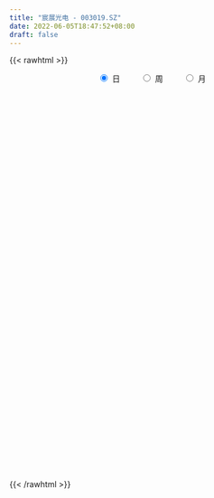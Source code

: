 ```yaml
---
title: "宸展光电 - 003019.SZ"
date: 2022-06-05T18:47:52+08:00
draft: false
---
```

{{< rawhtml >}}
    <div style="text-align: center">
        <label style="padding: 1rem;"><input style="margin-right: .5rem" type="radio" name="period" value="D" checked onclick="period_change(this)">日</label>
        <label style="padding: 1rem;"><input style="margin-right: .5rem" type="radio" name="period" value="W" onclick="period_change(this)">周</label>
        <label style="padding: 1rem;"><input style="margin-right: .5rem" type="radio" name="period" value="M" onclick="period_change(this)">月</label>
    </div>
    <div id="chart" style="height: 700px;"></div> 
    <script type="text/javascript">
        const D_v = [1918.83,401.63,515.6,122012.18,136388.69,82332.26,68957.52,50340.73,60651.41,41611.85,44313.77,83450.1,56458.65,37602.81,22103.82,25027.23,31288.9,22959.31,25053.46,16905.8,29211.25,21301.95,19179.38,26900.09,15609.65,28704.76,22416.7,23469.5,15805.52,20089.24,13618.81,15409.25,18933.24,15826.42,17360.65,16206.02,23110.98,12185.19,14517.61,10355.26,15774.84,24850.04,29279.11,14624.52,20127.33,12575.17,11481.73,11887.23,25449.88,36893.75,23115.82,20711.39,16645.37,16441.86,13256.51,11018.02,10026.22,24855.57,42352.75,22505.92,17678.36,27893.51,26089.76,24098.02,17495.87,20919.08,15649.0,10483.94,8400.13,8836.02,7361.4,16172.25,14820.4,14196.3,14042.02,6389.01,5926.83,7264.85,8548.8,5060.84,6076.56,6171.99,12021.64,24731.52,15549.03,22654.16,14070.83,7419.56,8534.37,21340.58,27797.96,17339.97,48141.21,27795.41,36777.86,29386.29,23826.0,26824.08,28771.54,38609.53,20288.75,13838.32,16402.68,18151.89,13391.44,16205.48,22531.99,18517.19,14685.17,7096.89,5708.0,9313.54,4948.85,5802.35,9110.35,4624.73,5373.2,4393.01,4022.02,4209.17,4330.36,3397.0,3968.66,5679.85,3619.77,5694.78,7347.36,10271.02,7397.4,6244.0,6093.01,8177.02,10779.69,6551.99,5588.65,6031.0,4258.0,8876.98,7909.32,8485.64,4226.53,4409.65,3660.16,6269.65,7508.81,7732.16,5597.33,4027.48,5435.49,5664.01,23035.36,43290.73,27582.69,11668.65,12200.2,8942.08,9588.72,6086.8,9120.34,6317.1,5401.57,6084.32,3069.8,4870.16,4074.25,5160.21,5715.17,5847.49,7615.0,5609.0,8948.0,4427.0,4250.16,4938.01,4932.0,5303.0,5930.34,3669.23,4319.92,4980.14,4647.04,3903.6,3718.58,6313.08,7871.92,4146.09,4065.18,4363.17,6093.78,9819.44,10728.93,5513.09,8977.42,10593.07,5481.64,5575.72,3996.32,5304.0,4518.16,5342.0,6257.16,42614.42,39316.92,23111.83,18329.08,9605.0,9980.0,8842.16,6187.04,5994.32,5619.81,8360.64,4115.0,3560.16,2971.04,3835.48,3661.34,4005.22,15990.93,10781.83,5514.62,6371.16,4364.5,3428.8,25744.17,9547.01,5520.03,6063.01,8930.0,5365.0,5904.0,7219.45,11542.22,24348.24,85598.24,87419.71,111842.53,91005.94,108343.77,94404.91,70494.35,60647.48,53806.48,34372.67,34684.23,24504.0,45560.3,33062.0,110785.14,195527.96,165369.48,90858.89,70946.0,58595.72,62340.61,45819.61,75344.83,44386.94,29781.0,31505.01,29556.33,31316.36,28913.5,46225.16,37735.02,31058.0,19702.37,29451.0,21507.16,40868.9,29658.0,12355.35,15439.2,17038.34,25032.36,22681.76,22413.0,23482.16,37228.17,26674.16,23755.01,18235.16,20392.0,14193.0,17202.0,57376.14,31161.92,22754.16,31773.0,15324.0,11422.0,57683.39,20489.88,20672.2,13214.0,17556.16,11922.0,14503.67,8789.0,13062.0,11646.86,11319.34,11610.02,10976.55,7643.37,12599.0,13821.16,28947.19,22616.34,11631.18,15267.61,16120.03,14425.0,16825.77,22498.18,8966.11,10997.0,17130.0,11286.0,11853.88,11345.77,15502.0,12546.06,12326.0,10408.16,10180.06,6909.93,10616.0,6328.0,7124.0,7661.45,6767.12,9563.44,8412.79,8635.43,10024.46,10638.29,7967.64,19674.64,13494.0,6964.0,11129.0,17354.48,11524.45,11812.0,9608.0,19254.33,17158.0,23149.16,18774.0,27716.0,34931.64,35058.64,102704.01,63050.25,55560.56,30961.16,50295.4,30494.16,37476.0,29735.18,24136.0,15733.0,14836.0,23730.0,23682.36,27783.0,12134.0,12832.61,12084.0,21460.01,23447.0,27430.01,16691.39]
const D_histogram = [0.0,0.216980057,0.5797880212,1.037270181,1.1250567143,0.9688536312,0.7359022238,0.5604692004,0.2854169085,0.0523144445,-0.075385752,-0.060594521,-0.1804915206,-0.3213141975,-0.3931096961,-0.4699493424,-0.5844183434,-0.6321770702,-0.7094834821,-0.7268880875,-0.6314261612,-0.6251400798,-0.5613333081,-0.5720291747,-0.5458707769,-0.6052299852,-0.6486048056,-0.6124766465,-0.554457095,-0.5719244033,-0.5438651336,-0.4613367793,-0.3396467547,-0.2322012074,-0.1317671191,-0.1038717617,-0.1813801021,-0.2049669496,-0.2517654781,-0.2494587771,-0.2835729475,-0.2015105725,-0.0734479105,0.0092542628,0.1217101942,0.1853777196,0.2223636668,0.2089097861,0.2770275905,0.3799453408,0.446083448,0.4189528103,0.3210669521,0.312782512,0.2659297518,0.1731405716,0.1198465369,0.2584774736,0.3110739447,0.3298920206,0.3258000875,0.3923362158,0.4209009474,0.37279326,0.2910645316,0.2671885896,0.1768316772,0.1033844184,0.0830791705,0.0350542519,0.0308050813,0.0618043588,0.0939854834,0.0662939166,-0.0231512184,-0.0872102381,-0.1018065811,-0.1392866653,-0.195209371,-0.1910301722,-0.1451348881,-0.1032476569,-0.0371151226,0.0893331388,0.1114604469,0.1497503746,0.1166882833,0.0990835928,0.1001606333,0.1407420465,0.1902342013,0.1918674392,0.2721089186,0.2908566166,0.347911224,0.3128729149,0.3099427679,0.2774449747,0.1145287235,0.095766248,0.0200648756,-0.020393488,-0.0327657816,-0.0925432084,-0.1110419745,-0.0890435433,-0.108344693,-0.1924780106,-0.2779362326,-0.3118864737,-0.3212727564,-0.3459473676,-0.3277064848,-0.3140469647,-0.3198518247,-0.2940654389,-0.2293763269,-0.1865680662,-0.1312133806,-0.0910192135,-0.059036076,-0.0260833869,0.0000654235,0.0288750779,0.0424601967,0.0635628875,0.0906790428,0.1307851745,0.1281312317,0.1253266084,0.1337760993,0.1434261987,0.1523578683,0.1300294706,0.1368452443,0.1197773464,0.0979340061,0.0982700757,0.0707846937,0.0086337387,-0.0260578301,-0.0237914613,-0.011826864,0.0222087397,0.051650609,0.0369851496,0.0068457414,-0.0052628412,0.0035111684,-0.0235953931,0.0514516391,0.1545663748,0.1316695166,0.1002524758,0.0770389433,0.0561794554,0.0218064655,-0.0058826285,-0.0138775843,-0.030775903,-0.0350679254,-0.0617861224,-0.0691103442,-0.0828826329,-0.0787257435,-0.0633696718,-0.0391020214,-0.0480842166,-0.0862607887,-0.1048000542,-0.1851251601,-0.1974354592,-0.1998434354,-0.1673833415,-0.1316194975,-0.0857870895,-0.0728652302,-0.0581080169,-0.0211435911,0.01827769,0.0373472172,0.0559775909,0.0700376092,0.1020343437,0.0993293978,0.102869289,0.0786326409,0.0387156782,0.0637270071,0.1024506838,0.1366565268,0.1263591328,0.126072202,0.0609497263,0.0139858655,-0.0006593581,-0.0089567192,-0.0051618677,0.0053868043,0.0240706201,0.0455427349,0.1836812448,0.2941101061,0.3015779935,0.2447094542,0.2105662701,0.1319882135,0.0887280306,0.0486101189,0.0207502731,-0.0229021782,-0.0932578956,-0.1215667954,-0.1619656181,-0.1576774669,-0.1175876798,-0.1028404056,-0.1147268361,-0.0390375493,0.0142734039,0.0194602158,0.0464979775,0.0474175505,0.0343631757,0.0935664687,0.0971016511,0.0940564545,0.0683249419,-0.0099997036,-0.0514278134,-0.078289948,-0.06699422,-0.0366885667,0.0416795093,0.2576499124,0.5651887959,0.6287225489,0.5364696129,0.5435534484,0.5908677806,0.4827958775,0.4057020784,0.2094662483,0.1021646617,0.0043051008,-0.0703908774,-0.0645891153,-0.1214471202,0.0269091091,0.3145583573,0.5486351591,0.559475894,0.4579092643,0.3641969889,0.1588747598,-0.0396308329,-0.2788889396,-0.5183866269,-0.6383607842,-0.6788665946,-0.6690834123,-0.6612294761,-0.6100933832,-0.5209936292,-0.4683800151,-0.4652146553,-0.4461994005,-0.4357366935,-0.3906229465,-0.2990999852,-0.2955619679,-0.2752072487,-0.2268829758,-0.1738930572,-0.0890896288,-0.0307082494,0.017694493,-0.007828879,0.0499416178,0.0272269885,-0.0001331115,-0.0079105082,0.0295588961,0.0467696454,0.0304903731,0.1222776009,0.122907914,0.1158674428,0.0166938609,-0.0342342667,-0.0700442606,-0.0554128622,-0.0442680198,-0.110458485,-0.1250349797,-0.0940863774,-0.0423932278,0.0075636285,0.0225254946,-0.0101713761,-0.0378174278,-0.03395886,-0.0072877973,-0.0027995505,0.0137212785,0.0368865743,0.0156929868,0.080728611,0.0653915521,0.0852108986,0.0601002295,0.036725608,0.0245152116,-0.011384106,-0.102981167,-0.1721216261,-0.2640132698,-0.3168828159,-0.3169114295,-0.288201978,-0.3055076775,-0.3781310472,-0.3754584414,-0.3325342532,-0.2550243942,-0.1873986214,-0.1118551687,-0.0593049519,-0.0371877604,-0.0020348759,0.015199682,0.0253706857,0.0688139831,0.120466673,0.154499088,0.2002401747,0.1770755056,0.1517379111,0.0985791708,0.1179748619,0.1030648958,0.1035755759,0.0777508863,0.0729723285,0.0789165529,0.0636485412,-0.0140373604,-0.0156984338,-0.0921156762,-0.1288479822,-0.0440371578,0.1579195334,0.4363940365,0.6623582049,0.7239921714,0.7396492057,0.7450420411,0.7279807864,0.6865082573,0.5831195104,0.4469281692,0.3135283021,0.2283616521,0.162054503,0.0870621634,0.0499258563,-0.086094512,-0.1746585928,-0.2335426473,-0.2625466264,-0.224116625,-0.1959781992,-0.117882825,-0.0671838041]
const D_fast = [0.0,0.2712250712,0.7789800407,1.4957797457,1.8648304577,1.9508407823,1.9018649309,1.8665492077,1.6628511429,1.44282729,1.2962806555,1.2959232563,1.1309033765,0.9097521502,0.7396792275,0.5453522457,0.2847786588,0.0789756644,-0.175701618,-0.3748282452,-0.4372228593,-0.5872217978,-0.6637483531,-0.8174515134,-0.9277608099,-1.1384275144,-1.3439535363,-1.4609445387,-1.541539261,-1.7019876701,-1.8098946839,-1.8427005244,-1.8059221884,-1.7565269429,-1.6890346345,-1.6871072175,-1.8099605834,-1.8847891683,-1.9945290663,-2.0545870597,-2.1595944669,-2.127909735,-2.0182090507,-1.9331933117,-1.7903098317,-1.6802978764,-1.5877210125,-1.5489474466,-1.4115727446,-1.2136686591,-1.03600969,-0.9584021251,-0.9760212452,-0.9061100573,-0.8864803796,-0.9359844169,-0.9593168174,-0.7560665122,-0.625701555,-0.524410474,-0.4470523851,-0.2824322029,-0.1486422344,-0.1035516069,-0.1125142023,-0.069592997,-0.11574199,-0.1633431442,-0.1628785996,-0.2021399552,-0.1986878554,-0.1522374883,-0.0965599928,-0.1076780804,-0.20291102,-0.2887725992,-0.3288205875,-0.401122338,-0.5058473865,-0.5494257307,-0.5398141686,-0.5237388517,-0.466885098,-0.3181035519,-0.2681111321,-0.1923836107,-0.1962736312,-0.1891074235,-0.1629902246,-0.0872232999,0.0098274053,0.059427503,0.207696212,0.2991580642,0.4431904776,0.4863703971,0.5609259422,0.5977893926,0.4635053222,0.4686844087,0.3979992553,0.3524425197,0.3318787807,0.2489655518,0.2027062921,0.2024438375,0.1560565145,0.0238036943,-0.1311385859,-0.2430604454,-0.3327649172,-0.4439263704,-0.5076121087,-0.5724643297,-0.6582321459,-0.7059621199,-0.6986170896,-0.7024508454,-0.6798995049,-0.6624601412,-0.6452360228,-0.6188041804,-0.5926390141,-0.5566105902,-0.5324104223,-0.4954170096,-0.4456310935,-0.3728286682,-0.3434498031,-0.3149227743,-0.2730292586,-0.2275226095,-0.1805014728,-0.1703225029,-0.1292954181,-0.1164189794,-0.1137788182,-0.0888752297,-0.0986644383,-0.1586569586,-0.1998629849,-0.2035444815,-0.1945366001,-0.1549488115,-0.1125942899,-0.1180134619,-0.1464414348,-0.1598657276,-0.150213926,-0.1832193358,-0.0953093938,0.0464469356,0.0564674566,0.0501135347,0.046159738,0.0393451139,0.0104237405,-0.0187360107,-0.0302003626,-0.054792657,-0.0678516607,-0.1100163884,-0.1346181962,-0.1691111431,-0.1846356896,-0.1851220359,-0.1706298908,-0.1916331402,-0.2513749095,-0.2961141885,-0.4227205844,-0.4843897483,-0.5367585833,-0.5461443249,-0.5432853552,-0.5188997196,-0.5241941678,-0.5239639587,-0.4922854307,-0.4482947271,-0.4198883956,-0.3872636242,-0.3556942036,-0.2981888831,-0.2760614796,-0.2468042662,-0.251382754,-0.2816207972,-0.2406777165,-0.1763413688,-0.1079713942,-0.086679005,-0.0554478852,-0.1053329294,-0.1488003238,-0.163610387,-0.1741469278,-0.1716425432,-0.1597471702,-0.1350456993,-0.1021879008,0.0818709202,0.265827308,0.3486896938,0.3529985181,0.3714969015,0.3259158983,0.3048377231,0.2768723411,0.2542000636,0.2048220677,0.1111518763,0.0524512777,-0.0284389494,-0.063570165,-0.0528772979,-0.063840125,-0.1044082646,-0.0384783652,0.0184009391,0.028452805,0.0671150611,0.0798890217,0.0754254407,0.1580203509,0.1858309461,0.2062998631,0.197649586,0.1168250147,0.0625399515,0.0161053298,0.0106525029,0.0317860145,0.1205739679,0.4009568491,0.8497929315,1.0705073217,1.1123717889,1.2553439865,1.4503752639,1.4630023301,1.4873340506,1.3434647826,1.2617043614,1.1649210757,1.0726273781,1.0622818615,0.9750620765,1.1301455831,1.4964344206,1.8676700122,2.0183797206,2.031290407,2.0286273788,1.8630238397,1.6546105387,1.3456301971,0.9765358531,0.6969714998,0.4867490407,0.3292613699,0.1718079371,0.0704206842,0.0292720309,-0.0352093588,-0.1483476628,-0.2408822582,-0.3393537245,-0.3918957141,-0.3751477491,-0.4455002238,-0.4939473168,-0.5023437878,-0.4928271336,-0.4302961123,-0.3795917953,-0.3267654296,-0.3542460213,-0.2839901201,-0.2998980023,-0.3272913801,-0.337046404,-0.2921872756,-0.2632841149,-0.271940794,-0.149584166,-0.1182268743,-0.0963004848,-0.1913006015,-0.2507872958,-0.3041083549,-0.3033301721,-0.3032523345,-0.397057421,-0.4428926606,-0.4354656527,-0.3943708101,-0.3425230466,-0.3219298069,-0.3571695216,-0.3942699303,-0.3989010775,-0.374051964,-0.3702636049,-0.3503124562,-0.3179255169,-0.3351958576,-0.2499780807,-0.2489672516,-0.2078451804,-0.2179307921,-0.2321240116,-0.2382056051,-0.2769509492,-0.3942933021,-0.5064641676,-0.6643591288,-0.7964493789,-0.8757058498,-0.9190468928,-1.0127295117,-1.1798856432,-1.2710776478,-1.3112870229,-1.2975332624,-1.276757145,-1.2291774845,-1.1914535056,-1.1786332543,-1.1439890886,-1.1229546103,-1.1064409351,-1.0457941419,-0.9640247838,-0.8913675969,-0.7955664664,-0.7744622591,-0.7618653759,-0.7903793234,-0.7414899168,-0.730633659,-0.7042290849,-0.7106160529,-0.6971515287,-0.671478166,-0.6708340424,-0.7520292841,-0.757614966,-0.8570611274,-0.926005429,-0.8522038941,-0.6107673194,-0.2231943072,0.1683594124,0.4109914217,0.6115607575,0.8032141031,0.9681480451,1.0983025803,1.140693711,1.1162344121,1.0612166205,1.0331403836,1.0073468602,0.9541200615,0.9294652184,0.7719212221,0.6396924932,0.5224227768,0.4277821412,0.4101829863,0.3893268622,0.4379515302,0.4718546001]
const D_slow = [0.0,0.0542450142,0.1991920195,0.4585095648,0.7397737434,0.9819871512,1.1659627071,1.3060800072,1.3774342344,1.3905128455,1.3716664075,1.3565177772,1.3113948971,1.2310663477,1.1327889237,1.0153015881,0.8691970022,0.7111527347,0.5337818641,0.3520598423,0.194203302,0.037918282,-0.102415045,-0.2454223387,-0.3818900329,-0.5331975292,-0.6953487306,-0.8484678923,-0.987082166,-1.1300632668,-1.2660295502,-1.3813637451,-1.4662754337,-1.5243257356,-1.5572675154,-1.5832354558,-1.6285804813,-1.6798222187,-1.7427635882,-1.8051282825,-1.8760215194,-1.9263991625,-1.9447611402,-1.9424475745,-1.9120200259,-1.865675596,-1.8100846793,-1.7578572328,-1.6886003351,-1.5936139999,-1.4820931379,-1.3773549354,-1.2970881973,-1.2188925693,-1.1524101314,-1.1091249885,-1.0791633543,-1.0145439859,-0.9367754997,-0.8543024946,-0.7728524727,-0.6747684187,-0.5695431819,-0.4763448669,-0.4035787339,-0.3367815866,-0.2925736673,-0.2667275626,-0.24595777,-0.2371942071,-0.2294929367,-0.214041847,-0.1905454762,-0.173971997,-0.1797598016,-0.2015623611,-0.2270140064,-0.2618356727,-0.3106380155,-0.3583955585,-0.3946792805,-0.4204911948,-0.4297699754,-0.4074366907,-0.379571579,-0.3421339853,-0.3129619145,-0.2881910163,-0.263150858,-0.2279653464,-0.180406796,-0.1324399362,-0.0644127066,0.0083014476,0.0952792536,0.1734974823,0.2509831743,0.3203444179,0.3489765988,0.3729181608,0.3779343797,0.3728360077,0.3646445623,0.3415087602,0.3137482666,0.2914873808,0.2644012075,0.2162817049,0.1467976467,0.0688260283,-0.0114921608,-0.0979790027,-0.1799056239,-0.2584173651,-0.3383803212,-0.411896681,-0.4692407627,-0.5158827792,-0.5486861244,-0.5714409278,-0.5861999468,-0.5927207935,-0.5927044376,-0.5854856681,-0.574870619,-0.5589798971,-0.5363101364,-0.5036138427,-0.4715810348,-0.4402493827,-0.4068053579,-0.3709488082,-0.3328593411,-0.3003519735,-0.2661406624,-0.2361963258,-0.2117128243,-0.1871453054,-0.1694491319,-0.1672906973,-0.1738051548,-0.1797530201,-0.1827097361,-0.1771575512,-0.1642448989,-0.1549986115,-0.1532871762,-0.1546028865,-0.1537250944,-0.1596239427,-0.1467610329,-0.1081194392,-0.07520206,-0.0501389411,-0.0308792053,-0.0168343414,-0.011382725,-0.0128533822,-0.0163227782,-0.024016754,-0.0327837353,-0.0482302659,-0.065507852,-0.0862285102,-0.1059099461,-0.1217523641,-0.1315278694,-0.1435489236,-0.1651141207,-0.1913141343,-0.2375954243,-0.2869542891,-0.3369151479,-0.3787609833,-0.4116658577,-0.4331126301,-0.4513289376,-0.4658559418,-0.4711418396,-0.4665724171,-0.4572356128,-0.4432412151,-0.4257318128,-0.4002232269,-0.3753908774,-0.3496735551,-0.3300153949,-0.3203364754,-0.3044047236,-0.2787920527,-0.244627921,-0.2130381378,-0.1815200873,-0.1662826557,-0.1627861893,-0.1629510289,-0.1651902086,-0.1664806756,-0.1651339745,-0.1591163195,-0.1477306357,-0.1018103245,-0.028282798,0.0471117004,0.1082890639,0.1609306314,0.1939276848,0.2161096924,0.2282622222,0.2334497905,0.2277242459,0.204409772,0.1740180731,0.1335266686,0.0941073019,0.0647103819,0.0390002805,0.0103185715,0.0005591842,0.0041275352,0.0089925891,0.0206170835,0.0324714711,0.0410622651,0.0644538822,0.088729295,0.1122434086,0.1293246441,0.1268247182,0.1139677649,0.0943952779,0.0776467229,0.0684745812,0.0788944585,0.1433069366,0.2846041356,0.4417847728,0.575902176,0.7117905381,0.8595074833,0.9802064527,1.0816319722,1.1339985343,1.1595396997,1.1606159749,1.1430182556,1.1268709768,1.0965091967,1.103236474,1.1818760633,1.3190348531,1.4589038266,1.5733811427,1.6644303899,1.7041490799,1.6942413716,1.6245191367,1.49492248,1.335332284,1.1656156353,0.9983447822,0.8330374132,0.6805140674,0.5502656601,0.4331706563,0.3168669925,0.2053171424,0.096382969,-0.0012727676,-0.0760477639,-0.1499382559,-0.2187400681,-0.275460812,-0.3189340763,-0.3412064835,-0.3488835459,-0.3444599226,-0.3464171424,-0.3339317379,-0.3271249908,-0.3271582686,-0.3291358957,-0.3217461717,-0.3100537603,-0.3024311671,-0.2718617668,-0.2411347883,-0.2121679276,-0.2079944624,-0.2165530291,-0.2340640942,-0.2479173098,-0.2589843148,-0.286598936,-0.3178576809,-0.3413792753,-0.3519775822,-0.3500866751,-0.3444553015,-0.3469981455,-0.3564525025,-0.3649422175,-0.3667641668,-0.3674640544,-0.3640337348,-0.3548120912,-0.3508888445,-0.3307066917,-0.3143588037,-0.2930560791,-0.2780310217,-0.2688496197,-0.2627208168,-0.2655668432,-0.291312135,-0.3343425415,-0.400345859,-0.479566563,-0.5587944203,-0.6308449148,-0.7072218342,-0.801754596,-0.8956192064,-0.9787527697,-1.0425088682,-1.0893585236,-1.1173223157,-1.1321485537,-1.1414454938,-1.1419542128,-1.1381542923,-1.1318116209,-1.1146081251,-1.0844914568,-1.0458666848,-0.9958066411,-0.9515377647,-0.913603287,-0.8889584943,-0.8594647788,-0.8336985548,-0.8078046608,-0.7883669393,-0.7701238571,-0.7503947189,-0.7344825836,-0.7379919237,-0.7419165322,-0.7649454512,-0.7971574468,-0.8081667362,-0.7686868529,-0.6595883437,-0.4939987925,-0.3130007497,-0.1280884482,0.058172062,0.2401672586,0.411794323,0.5575742006,0.6693062429,0.7476883184,0.8047787314,0.8452923572,0.867057898,0.8795393621,0.8580157341,0.8143510859,0.7559654241,0.6903287675,0.6342996113,0.5853050615,0.5558343552,0.5390384042]
const D_data = [['2020-11-17', 28.3, 33.96, 28.3, 33.96],['2020-11-18', 37.36, 37.36, 37.36, 37.36],['2020-11-19', 41.1, 41.1, 41.1, 41.1],['2020-11-20', 45.21, 45.21, 43.05, 45.21],['2020-11-23', 43.79, 43.01, 41.71, 43.79],['2020-11-24', 42.03, 40.73, 40.66, 42.38],['2020-11-25', 40.81, 39.55, 39.54, 40.98],['2020-11-26', 39.05, 39.86, 39.05, 40.5],['2020-11-27', 40.0, 37.92, 37.58, 40.0],['2020-11-30', 37.7, 37.4, 37.11, 38.1],['2020-12-01', 37.3, 37.93, 37.2, 38.5],['2020-12-02', 37.94, 39.55, 37.45, 40.52],['2020-12-03', 38.63, 37.67, 37.61, 38.82],['2020-12-04', 37.25, 36.68, 36.4, 37.31],['2020-12-07', 36.7, 36.85, 36.32, 37.15],['2020-12-08', 36.81, 36.19, 36.1, 36.98],['2020-12-09', 36.13, 34.91, 34.9, 36.32],['2020-12-10', 34.69, 34.93, 34.16, 35.49],['2020-12-11', 34.72, 33.77, 33.65, 35.39],['2020-12-14', 33.66, 33.75, 33.23, 33.94],['2020-12-15', 33.48, 34.87, 33.41, 35.28],['2020-12-16', 34.66, 33.54, 33.51, 34.66],['2020-12-17', 33.64, 33.97, 33.22, 34.06],['2020-12-18', 33.97, 32.7, 32.69, 33.97],['2020-12-21', 32.52, 32.71, 32.1, 33.2],['2020-12-22', 32.7, 31.02, 30.96, 32.7],['2020-12-23', 30.75, 30.35, 30.01, 31.33],['2020-12-24', 30.35, 30.71, 29.85, 30.83],['2020-12-25', 30.45, 30.64, 30.12, 30.84],['2020-12-28', 30.4, 29.2, 29.14, 30.45],['2020-12-29', 29.02, 29.18, 28.85, 29.66],['2020-12-30', 29.21, 29.57, 28.92, 29.8],['2020-12-31', 29.5, 30.09, 29.45, 30.12],['2021-01-04', 29.98, 30.09, 29.7, 30.2],['2021-01-05', 29.81, 30.2, 29.72, 30.25],['2021-01-06', 30.0, 29.32, 29.2, 30.15],['2021-01-07', 29.21, 27.52, 27.48, 29.3],['2021-01-08', 27.18, 27.53, 26.8, 27.74],['2021-01-11', 27.49, 26.62, 26.62, 27.66],['2021-01-12', 26.62, 26.66, 26.4, 26.99],['2021-01-13', 26.66, 25.64, 25.5, 26.83],['2021-01-14', 25.31, 26.76, 25.31, 27.67],['2021-01-15', 26.71, 27.52, 26.56, 28.51],['2021-01-18', 27.37, 27.22, 27.17, 27.69],['2021-01-19', 27.11, 27.9, 27.1, 28.17],['2021-01-20', 27.91, 27.62, 27.4, 28.09],['2021-01-21', 27.4, 27.46, 27.08, 27.71],['2021-01-22', 27.46, 26.81, 26.67, 27.51],['2021-01-25', 26.72, 27.93, 26.14, 28.38],['2021-01-26', 27.66, 28.86, 27.53, 29.3],['2021-01-27', 28.25, 28.97, 27.91, 29.09],['2021-01-28', 28.78, 28.05, 27.72, 29.39],['2021-01-29', 28.05, 26.93, 26.85, 28.24],['2021-02-01', 26.7, 27.84, 26.53, 28.06],['2021-02-02', 27.8, 27.27, 27.22, 27.98],['2021-02-03', 27.23, 26.33, 26.2, 27.23],['2021-02-04', 26.08, 26.39, 26.08, 26.76],['2021-02-05', 26.76, 29.03, 26.6, 29.03],['2021-02-08', 29.39, 28.56, 27.9, 29.96],['2021-02-09', 28.0, 28.46, 27.71, 28.56],['2021-02-10', 28.18, 28.36, 28.18, 28.83],['2021-02-18', 28.76, 29.6, 28.4, 29.96],['2021-02-19', 29.34, 29.62, 29.02, 29.85],['2021-02-22', 29.5, 28.85, 28.8, 29.62],['2021-02-23', 28.73, 28.28, 28.01, 28.73],['2021-02-24', 28.33, 28.89, 28.33, 29.49],['2021-02-25', 28.53, 27.88, 27.82, 28.86],['2021-02-26', 27.59, 27.72, 27.07, 27.73],['2021-03-01', 27.74, 28.17, 27.74, 28.35],['2021-03-02', 28.34, 27.65, 27.5, 28.38],['2021-03-03', 27.6, 28.05, 27.51, 28.07],['2021-03-04', 28.06, 28.57, 27.96, 28.64],['2021-03-05', 28.38, 28.79, 28.15, 28.88],['2021-03-08', 28.83, 28.09, 28.0, 29.15],['2021-03-09', 28.07, 26.99, 26.21, 28.1],['2021-03-10', 27.1, 26.82, 26.56, 27.2],['2021-03-11', 26.69, 27.12, 26.68, 27.17],['2021-03-12', 27.12, 26.56, 26.5, 27.12],['2021-03-15', 26.4, 25.9, 25.79, 26.49],['2021-03-16', 25.86, 26.31, 25.84, 26.43],['2021-03-17', 26.32, 26.78, 26.12, 26.87],['2021-03-18', 26.78, 26.81, 26.59, 26.97],['2021-03-19', 26.58, 27.29, 26.55, 27.57],['2021-03-22', 27.48, 28.53, 27.1, 29.0],['2021-03-23', 28.32, 27.65, 27.53, 28.46],['2021-03-24', 30.0, 28.07, 28.0, 30.0],['2021-03-25', 27.65, 27.25, 27.0, 27.8],['2021-03-26', 27.13, 27.35, 27.13, 27.46],['2021-03-29', 27.4, 27.58, 27.37, 27.95],['2021-03-30', 27.58, 28.25, 26.82, 28.32],['2021-03-31', 28.08, 28.71, 28.08, 29.19],['2021-04-01', 28.51, 28.38, 28.23, 29.17],['2021-04-02', 28.31, 29.76, 28.31, 31.22],['2021-04-06', 29.46, 29.48, 29.06, 29.63],['2021-04-07', 29.5, 30.43, 29.45, 30.81],['2021-04-08', 30.19, 29.62, 29.5, 30.82],['2021-04-09', 29.78, 30.2, 29.2, 30.41],['2021-04-12', 30.29, 30.01, 29.2, 30.75],['2021-04-13', 29.2, 28.05, 28.02, 29.2],['2021-04-14', 28.0, 29.5, 27.88, 30.28],['2021-04-15', 29.31, 28.63, 28.5, 29.9],['2021-04-16', 29.18, 28.81, 28.42, 29.18],['2021-04-19', 28.82, 29.05, 28.61, 29.16],['2021-04-20', 28.9, 28.26, 28.21, 28.94],['2021-04-21', 28.16, 28.53, 28.13, 28.99],['2021-04-22', 28.51, 29.01, 28.35, 29.1],['2021-04-23', 29.09, 28.46, 28.25, 29.42],['2021-04-26', 28.46, 27.28, 27.2, 28.46],['2021-04-27', 27.0, 26.64, 26.2, 27.07],['2021-04-28', 26.55, 26.74, 26.3, 26.86],['2021-04-29', 26.43, 26.68, 26.43, 26.92],['2021-04-30', 26.68, 26.12, 26.05, 26.75],['2021-05-06', 26.12, 26.35, 26.06, 26.46],['2021-05-07', 26.35, 26.09, 26.01, 26.35],['2021-05-10', 26.09, 25.57, 25.53, 26.28],['2021-05-11', 25.5, 25.72, 25.42, 25.84],['2021-05-12', 25.7, 26.18, 25.66, 26.18],['2021-05-13', 26.03, 25.96, 25.91, 26.25],['2021-05-14', 25.85, 26.18, 25.85, 26.29],['2021-05-17', 26.33, 26.08, 26.08, 26.34],['2021-05-18', 26.09, 26.03, 25.72, 26.19],['2021-05-19', 26.0, 26.1, 25.88, 26.13],['2021-05-20', 26.11, 26.08, 25.86, 26.12],['2021-05-21', 26.1, 26.19, 26.01, 26.31],['2021-05-24', 26.18, 26.06, 26.0, 26.25],['2021-05-25', 26.18, 26.21, 26.07, 26.3],['2021-05-26', 26.29, 26.4, 26.16, 26.5],['2021-05-27', 26.4, 26.76, 26.37, 26.94],['2021-05-28', 26.8, 26.36, 26.3, 26.8],['2021-05-31', 26.39, 26.38, 26.16, 26.6],['2021-06-01', 26.3, 26.58, 26.23, 26.59],['2021-06-02', 26.41, 26.7, 26.27, 26.77],['2021-06-03', 26.71, 26.81, 26.6, 27.18],['2021-06-04', 26.57, 26.45, 26.43, 26.79],['2021-06-07', 26.36, 26.84, 26.35, 27.0],['2021-06-08', 26.92, 26.58, 26.51, 26.92],['2021-06-09', 26.56, 26.47, 26.38, 26.59],['2021-06-10', 26.51, 26.74, 26.47, 26.81],['2021-06-11', 26.68, 26.36, 26.3, 26.75],['2021-06-15', 26.15, 25.69, 25.61, 26.27],['2021-06-16', 25.7, 25.74, 25.62, 25.95],['2021-06-17', 25.77, 26.07, 25.77, 26.14],['2021-06-18', 26.25, 26.19, 25.97, 26.3],['2021-06-21', 26.19, 26.57, 26.12, 26.58],['2021-06-22', 26.5, 26.69, 26.4, 26.88],['2021-06-23', 26.0, 26.19, 26.0, 26.45],['2021-06-24', 26.21, 25.87, 25.82, 26.21],['2021-06-25', 25.9, 25.96, 25.82, 26.09],['2021-06-28', 26.0, 26.19, 25.96, 26.3],['2021-06-29', 26.19, 25.66, 25.66, 26.19],['2021-06-30', 25.8, 27.06, 25.66, 27.98],['2021-07-01', 27.6, 27.96, 27.35, 28.82],['2021-07-02', 27.38, 26.7, 26.39, 27.51],['2021-07-05', 26.7, 26.53, 26.37, 27.0],['2021-07-06', 26.52, 26.55, 26.0, 26.58],['2021-07-07', 26.56, 26.51, 26.36, 26.75],['2021-07-08', 26.5, 26.22, 26.06, 26.5],['2021-07-09', 26.27, 26.14, 25.91, 26.27],['2021-07-12', 26.18, 26.28, 25.56, 26.36],['2021-07-13', 26.05, 26.08, 25.82, 26.23],['2021-07-14', 26.07, 26.15, 25.93, 26.18],['2021-07-15', 26.02, 25.74, 25.66, 26.14],['2021-07-16', 25.74, 25.83, 25.66, 25.95],['2021-07-19', 25.61, 25.62, 25.46, 25.9],['2021-07-20', 25.62, 25.74, 25.52, 25.81],['2021-07-21', 25.92, 25.86, 25.63, 25.92],['2021-07-22', 25.71, 26.02, 25.67, 26.04],['2021-07-23', 26.15, 25.59, 25.58, 26.15],['2021-07-26', 25.53, 25.02, 25.0, 25.67],['2021-07-27', 25.05, 25.01, 24.92, 25.3],['2021-07-28', 25.01, 23.82, 23.8, 25.02],['2021-07-29', 24.2, 24.23, 24.0, 24.42],['2021-07-30', 24.35, 24.11, 23.86, 24.35],['2021-08-02', 24.11, 24.43, 23.92, 24.48],['2021-08-03', 24.42, 24.48, 24.28, 24.78],['2021-08-04', 24.71, 24.68, 24.65, 25.15],['2021-08-05', 24.48, 24.3, 24.25, 24.67],['2021-08-06', 24.18, 24.28, 24.05, 24.29],['2021-08-09', 24.28, 24.6, 24.21, 24.6],['2021-08-10', 24.62, 24.77, 24.6, 24.95],['2021-08-11', 24.77, 24.63, 24.52, 24.77],['2021-08-12', 24.49, 24.7, 24.49, 24.77],['2021-08-13', 24.71, 24.72, 24.57, 24.74],['2021-08-16', 24.71, 25.08, 24.65, 25.1],['2021-08-17', 25.86, 24.75, 24.72, 25.86],['2021-08-18', 24.69, 24.86, 24.4, 24.9],['2021-08-19', 24.87, 24.48, 24.48, 24.93],['2021-08-20', 24.54, 24.11, 24.04, 24.54],['2021-08-23', 24.44, 24.88, 24.18, 24.88],['2021-08-24', 24.87, 25.25, 24.73, 25.43],['2021-08-25', 25.37, 25.45, 25.13, 25.66],['2021-08-26', 25.45, 25.03, 24.9, 25.49],['2021-08-27', 25.08, 25.2, 24.91, 25.37],['2021-08-30', 25.0, 24.26, 24.21, 25.11],['2021-08-31', 24.3, 24.19, 24.06, 24.35],['2021-09-01', 24.25, 24.41, 24.08, 24.49],['2021-09-02', 24.28, 24.4, 24.28, 24.5],['2021-09-03', 24.41, 24.51, 24.32, 24.65],['2021-09-06', 24.51, 24.61, 24.38, 24.63],['2021-09-07', 24.62, 24.78, 24.45, 24.87],['2021-09-08', 24.78, 24.93, 24.68, 25.15],['2021-09-09', 24.93, 26.9, 24.9, 27.29],['2021-09-10', 26.7, 27.41, 26.07, 28.3],['2021-09-13', 27.9, 26.68, 26.37, 28.0],['2021-09-14', 26.41, 25.97, 25.6, 26.83],['2021-09-15', 26.07, 26.21, 25.76, 26.3],['2021-09-16', 26.01, 25.51, 25.51, 26.15],['2021-09-17', 25.51, 25.74, 25.31, 25.97],['2021-09-22', 25.37, 25.64, 25.34, 25.95],['2021-09-23', 25.65, 25.67, 25.61, 25.89],['2021-09-24', 25.65, 25.31, 25.31, 25.73],['2021-09-27', 25.3, 24.65, 24.41, 25.3],['2021-09-28', 24.5, 24.85, 24.42, 24.95],['2021-09-29', 24.84, 24.42, 24.42, 24.84],['2021-09-30', 24.5, 24.77, 24.48, 24.95],['2021-10-08', 25.06, 25.24, 24.87, 25.39],['2021-10-11', 25.4, 24.99, 24.99, 25.4],['2021-10-12', 25.08, 24.58, 24.4, 25.08],['2021-10-13', 25.5, 25.79, 25.5, 27.0],['2021-10-14', 25.47, 25.85, 25.1, 26.16],['2021-10-15', 25.75, 25.42, 25.4, 26.1],['2021-10-18', 25.19, 25.81, 25.0, 25.94],['2021-10-19', 25.81, 25.6, 25.49, 25.81],['2021-10-20', 25.61, 25.43, 25.25, 25.65],['2021-10-21', 25.56, 26.52, 25.44, 26.85],['2021-10-22', 26.42, 26.08, 26.0, 26.42],['2021-10-25', 25.98, 26.09, 25.71, 26.12],['2021-10-26', 26.0, 25.81, 25.78, 26.27],['2021-10-27', 25.78, 24.91, 24.82, 25.78],['2021-10-28', 24.91, 25.04, 24.6, 25.36],['2021-10-29', 25.09, 25.0, 24.66, 25.18],['2021-11-01', 25.25, 25.39, 24.7, 25.56],['2021-11-02', 25.3, 25.71, 25.2, 25.85],['2021-11-03', 25.69, 26.62, 25.54, 26.75],['2021-11-04', 27.3, 29.28, 26.9, 29.28],['2021-11-05', 30.3, 32.21, 30.01, 32.21],['2021-11-08', 31.68, 30.69, 28.99, 31.87],['2021-11-09', 29.0, 29.2, 28.31, 29.7],['2021-11-10', 29.18, 30.74, 28.2, 31.97],['2021-11-11', 29.8, 31.96, 29.63, 32.3],['2021-11-12', 31.6, 30.41, 29.87, 31.6],['2021-11-15', 30.18, 30.8, 29.78, 31.0],['2021-11-16', 30.67, 28.97, 28.9, 30.67],['2021-11-17', 28.81, 29.55, 28.7, 29.65],['2021-11-18', 29.49, 29.32, 28.92, 29.88],['2021-11-19', 29.1, 29.28, 28.88, 29.54],['2021-11-22', 29.58, 30.21, 29.01, 30.9],['2021-11-23', 29.87, 29.37, 29.31, 30.6],['2021-11-24', 29.31, 32.31, 29.17, 32.31],['2021-11-25', 33.9, 35.54, 33.6, 35.54],['2021-11-26', 36.23, 36.81, 36.23, 38.86],['2021-11-29', 36.27, 35.32, 35.15, 38.18],['2021-11-30', 35.72, 34.29, 33.83, 35.84],['2021-12-01', 34.28, 34.42, 33.66, 35.12],['2021-12-02', 34.1, 32.66, 32.5, 34.35],['2021-12-03', 32.5, 31.94, 31.88, 33.06],['2021-12-06', 29.49, 30.35, 29.31, 30.98],['2021-12-07', 30.0, 28.95, 28.8, 30.28],['2021-12-08', 29.06, 29.21, 28.7, 29.52],['2021-12-09', 29.23, 29.42, 29.23, 29.82],['2021-12-10', 29.35, 29.58, 28.98, 29.59],['2021-12-13', 29.68, 29.2, 28.91, 29.8],['2021-12-14', 29.0, 29.5, 28.92, 29.5],['2021-12-15', 29.58, 29.99, 29.41, 30.09],['2021-12-16', 30.39, 29.59, 29.55, 30.43],['2021-12-17', 29.75, 28.8, 28.76, 29.79],['2021-12-20', 28.63, 28.73, 28.57, 29.04],['2021-12-21', 28.84, 28.37, 27.9, 28.85],['2021-12-22', 28.37, 28.63, 28.26, 28.63],['2021-12-23', 28.7, 29.3, 28.31, 29.39],['2021-12-24', 29.16, 28.2, 28.1, 29.3],['2021-12-27', 28.07, 28.22, 28.01, 28.48],['2021-12-28', 28.23, 28.52, 28.2, 28.84],['2021-12-29', 28.4, 28.65, 28.32, 28.95],['2021-12-30', 28.65, 29.27, 28.52, 29.5],['2021-12-31', 29.39, 29.23, 28.91, 29.54],['2022-01-04', 29.24, 29.34, 28.92, 29.66],['2022-01-05', 29.35, 28.43, 28.3, 29.48],['2022-01-06', 29.0, 29.53, 28.79, 29.87],['2022-01-07', 29.48, 28.6, 28.58, 29.6],['2022-01-10', 28.6, 28.37, 27.31, 28.78],['2022-01-11', 28.43, 28.47, 28.13, 29.22],['2022-01-12', 28.37, 29.08, 28.34, 29.39],['2022-01-13', 29.0, 28.96, 28.8, 29.2],['2022-01-14', 28.8, 28.53, 28.42, 29.1],['2022-01-17', 28.47, 30.11, 28.38, 30.26],['2022-01-18', 30.2, 29.28, 29.23, 30.48],['2022-01-19', 29.3, 29.23, 28.91, 29.8],['2022-01-20', 29.23, 27.81, 27.76, 29.45],['2022-01-21', 27.82, 27.97, 27.7, 28.28],['2022-01-24', 27.9, 27.85, 27.6, 28.18],['2022-01-25', 27.85, 28.34, 27.05, 29.21],['2022-01-26', 28.81, 28.29, 27.77, 28.9],['2022-01-27', 28.38, 27.07, 27.07, 28.45],['2022-01-28', 27.39, 27.36, 26.76, 27.92],['2022-02-07', 28.0, 27.84, 27.38, 28.49],['2022-02-08', 27.84, 28.22, 27.71, 28.23],['2022-02-09', 28.18, 28.41, 27.96, 28.55],['2022-02-10', 28.41, 28.11, 28.02, 28.45],['2022-02-11', 28.25, 27.42, 27.31, 28.27],['2022-02-14', 27.42, 27.25, 27.12, 27.93],['2022-02-15', 27.4, 27.5, 27.11, 27.87],['2022-02-16', 27.84, 27.8, 27.66, 28.2],['2022-02-17', 27.8, 27.55, 27.41, 27.94],['2022-02-18', 27.3, 27.71, 27.27, 27.77],['2022-02-21', 27.71, 27.87, 27.54, 27.94],['2022-02-22', 27.68, 27.29, 27.19, 27.84],['2022-02-23', 27.43, 28.48, 27.31, 29.1],['2022-02-24', 28.48, 27.62, 27.34, 28.77],['2022-02-25', 27.81, 28.09, 27.81, 28.46],['2022-02-28', 28.19, 27.53, 27.36, 28.19],['2022-03-01', 27.7, 27.42, 27.25, 27.74],['2022-03-02', 27.34, 27.45, 26.8, 27.5],['2022-03-03', 27.49, 26.99, 26.8, 27.55],['2022-03-04', 26.88, 25.86, 25.7, 26.88],['2022-03-07', 25.86, 25.55, 25.45, 25.95],['2022-03-08', 25.55, 24.6, 24.5, 25.68],['2022-03-09', 24.61, 24.4, 23.65, 24.92],['2022-03-10', 24.7, 24.59, 24.56, 25.07],['2022-03-11', 24.32, 24.7, 23.9, 24.87],['2022-03-14', 24.55, 23.82, 23.81, 24.59],['2022-03-15', 23.93, 22.5, 22.5, 23.93],['2022-03-16', 22.74, 22.83, 21.82, 22.99],['2022-03-17', 23.43, 23.04, 23.02, 23.45],['2022-03-18', 23.0, 23.42, 22.94, 23.42],['2022-03-21', 23.42, 23.36, 23.17, 23.58],['2022-03-22', 23.32, 23.57, 23.15, 23.57],['2022-03-23', 23.56, 23.4, 23.3, 23.68],['2022-03-24', 23.26, 23.02, 23.0, 23.35],['2022-03-25', 22.99, 23.16, 22.97, 23.38],['2022-03-28', 23.25, 22.92, 22.43, 23.25],['2022-03-29', 23.1, 22.76, 22.57, 23.11],['2022-03-30', 22.8, 23.2, 22.78, 23.34],['2022-03-31', 23.2, 23.48, 23.05, 23.56],['2022-04-01', 23.47, 23.45, 23.2, 23.47],['2022-04-06', 23.32, 23.81, 23.32, 24.17],['2022-04-07', 23.68, 23.02, 22.92, 23.85],['2022-04-08', 23.13, 22.86, 22.61, 23.13],['2022-04-11', 22.69, 22.27, 22.22, 23.68],['2022-04-12', 22.8, 23.05, 22.0, 23.09],['2022-04-13', 22.98, 22.6, 22.6, 23.12],['2022-04-14', 22.73, 22.72, 22.51, 23.1],['2022-04-15', 22.72, 22.28, 22.18, 23.01],['2022-04-18', 22.27, 22.41, 21.96, 22.48],['2022-04-19', 22.48, 22.5, 22.25, 22.81],['2022-04-20', 22.43, 22.16, 22.06, 22.68],['2022-04-21', 22.08, 21.04, 20.99, 22.14],['2022-04-22', 21.0, 21.66, 20.89, 21.94],['2022-04-25', 22.16, 20.36, 20.36, 22.38],['2022-04-26', 19.85, 20.35, 19.85, 21.22],['2022-04-27', 20.22, 21.82, 20.11, 21.96],['2022-04-28', 23.99, 24.0, 23.1, 24.0],['2022-04-29', 24.78, 26.4, 24.72, 26.4],['2022-05-05', 28.4, 27.47, 26.83, 28.4],['2022-05-06', 25.51, 26.69, 25.51, 27.85],['2022-05-09', 26.65, 26.88, 26.65, 28.04],['2022-05-10', 27.12, 27.4, 26.7, 27.5],['2022-05-11', 27.15, 27.7, 27.15, 28.94],['2022-05-12', 27.95, 27.85, 27.4, 28.3],['2022-05-13', 27.99, 27.26, 27.18, 28.1],['2022-05-16', 27.34, 26.7, 26.55, 27.6],['2022-05-17', 26.7, 26.41, 26.16, 26.89],['2022-05-18', 26.52, 26.75, 26.3, 27.03],['2022-05-19', 26.33, 26.85, 26.33, 26.94],['2022-05-20', 26.94, 26.58, 26.32, 27.0],['2022-05-23', 26.7, 26.93, 26.33, 27.3],['2022-05-24', 26.81, 25.33, 25.31, 27.2],['2022-05-25', 25.46, 25.33, 25.0, 25.62],['2022-05-26', 25.35, 25.25, 24.67, 25.57],['2022-05-27', 25.37, 25.29, 25.0, 25.72],['2022-05-30', 25.46, 26.06, 25.08, 26.26],['2022-05-31', 25.95, 26.03, 25.18, 26.14],['2022-06-01', 25.9, 26.9, 25.7, 26.94],['2022-06-02', 26.92, 26.91, 26.46, 27.07]]
const W_v = [124848.24,398670.61,263437.18,126432.72,113498.47,106006.13,68050.54,84689.26,94776.86,70695.98,122816.21,75598.18,82537.03,53983.27,88645.91,55590.2,47819.01,37879.83,84425.1,123154.09,117785.56,128332.22,86683.48,55320.79,10751.2,27523.31,21585.04,34330.33,37845.71,32663.95,20781.98,31135.43,105008.28,48486.45,29993.13,25667.28,30849.16,24772.58,21569.28,26759.44,41132.66,30950.75,98048.66,69868.07,17801.17,19006.84,3835.48,39953.94,49455.64,31782.04,216127.86,476091.5,208014.86,550304.88,328560.83,210574.11,175248.04,141187.43,92547.01,109797.49,93777.17,158389.22,123481.47,65832.83,53196.14,89614.87,85136.59,60232.99,62127.99,41157.99,41040.23,28630.39,68616.12,69356.78,139629.44,165754.26,204787.28,108170.18,88515.97,89028.41]
const W_histogram = [0.0,-0.4652307692,-0.8105137848,-1.1672437396,-1.3923631545,-1.5831965108,-1.6425631325,-1.7409466261,-1.6919247017,-1.5938978531,-1.4136929204,-1.0618459304,-0.7952161919,-0.4709955974,-0.3282646729,-0.1164835053,-0.0828577028,0.0264301823,0.1345944692,0.3860490976,0.5875329873,0.6290086364,0.6329567305,0.4847365271,0.3952241216,0.3539583387,0.3391836689,0.3512253861,0.3735379218,0.3887797994,0.3927994003,0.3848500523,0.4308414998,0.4242861073,0.4001264,0.3697544087,0.2571041797,0.2035020093,0.2064868796,0.1773037664,0.2375741287,0.2366158033,0.4258968777,0.4318764666,0.4008023451,0.3401991799,0.3279451578,0.3273832424,0.3640654753,0.3102961617,0.7309934527,0.8503603394,0.8154214485,1.2364006983,1.1269151395,0.848297798,0.5771759798,0.3351365427,0.227272434,0.1027059147,0.0097044351,-0.0899301717,-0.1914851974,-0.245725954,-0.2522295314,-0.2221529696,-0.3367831193,-0.4670510334,-0.6068851517,-0.6789076148,-0.6680044269,-0.6603336374,-0.6529477576,-0.6471921402,-0.2992222988,-0.0383069815,0.1723228898,0.2602284133,0.2270826523,0.3049936812]
const W_fast = [0.0,-0.5815384615,-1.1294499233,-1.777990813,-2.3512010165,-2.9378335005,-3.4078409054,-3.9414610555,-4.3154203065,-4.6158679212,-4.7890862186,-4.7027007112,-4.6348750206,-4.4284033255,-4.3677385692,-4.1850782779,-4.1721669012,-4.0562714704,-3.9144585663,-3.5664916635,-3.2181245269,-3.0193967187,-2.8572094421,-2.8842455137,-2.8749518887,-2.827728087,-2.7577068396,-2.6578587758,-2.5421617597,-2.4297249322,-2.3275054812,-2.2392423161,-2.0855404937,-1.9860243594,-1.9101524666,-1.8480858559,-1.89646004,-1.8991867079,-1.8445801178,-1.8294372894,-1.709773395,-1.6515777694,-1.3558224757,-1.2418737701,-1.1727473053,-1.1483006756,-1.0785684082,-0.9972845131,-0.8695859113,-0.8457811845,-0.2423355303,0.0896214412,0.2585379125,0.9886173369,1.1608605629,1.094317671,0.9674898477,0.8092345463,0.7581885461,0.6592985055,0.5687231346,0.4466059849,0.2971796599,0.1815074148,0.1119464545,0.0864847739,-0.1123411557,-0.359371828,-0.6509272343,-0.8926766012,-1.0487745199,-1.2061871398,-1.3620381994,-1.518080617,-1.2449163503,-0.9935777784,-0.7398671846,-0.5869045578,-0.5632796558,-0.4091202066]
const W_slow = [0.0,-0.1163076923,-0.3189361385,-0.6107470734,-0.958837862,-1.3546369897,-1.7652777728,-2.2005144294,-2.6234956048,-3.0219700681,-3.3753932982,-3.6408547808,-3.8396588287,-3.9574077281,-4.0394738963,-4.0685947726,-4.0893091984,-4.0827016528,-4.0490530355,-3.9525407611,-3.8056575142,-3.6484053551,-3.4901661725,-3.3689820408,-3.2701760103,-3.1816864257,-3.0968905085,-3.0090841619,-2.9156996815,-2.8185047316,-2.7203048816,-2.6240923685,-2.5163819935,-2.4103104667,-2.3102788667,-2.2178402645,-2.1535642196,-2.1026887173,-2.0510669974,-2.0067410558,-1.9473475236,-1.8881935728,-1.7817193534,-1.6737502367,-1.5735496504,-1.4884998555,-1.406513566,-1.3246677554,-1.2336513866,-1.1560773462,-0.973328983,-0.7607388982,-0.556883536,-0.2477833615,0.0339454234,0.2460198729,0.3903138679,0.4740980036,0.5309161121,0.5565925907,0.5590186995,0.5365361566,0.4886648573,0.4272333688,0.3641759859,0.3086377435,0.2244419637,0.1076792053,-0.0440420826,-0.2137689863,-0.380770093,-0.5458535024,-0.7090904418,-0.8708884768,-0.9456940515,-0.9552707969,-0.9121900744,-0.8471329711,-0.7903623081,-0.7141138878]
const W_data = [['2020-11-20', 28.3, 45.21, 28.3, 45.21],['2020-11-27', 43.79, 37.92, 37.58, 43.79],['2020-12-04', 37.7, 36.68, 36.4, 40.52],['2020-12-11', 36.7, 33.77, 33.65, 37.15],['2020-12-18', 33.66, 32.7, 32.69, 35.28],['2020-12-25', 32.52, 30.64, 29.85, 33.2],['2020-12-31', 30.4, 30.09, 28.85, 30.45],['2021-01-08', 29.98, 27.53, 26.8, 30.25],['2021-01-15', 27.49, 27.52, 25.31, 28.51],['2021-01-22', 27.37, 26.81, 26.67, 28.17],['2021-01-29', 26.72, 26.93, 26.14, 29.39],['2021-02-05', 26.7, 29.03, 26.08, 29.03],['2021-02-10', 29.39, 28.36, 27.71, 29.96],['2021-02-19', 28.76, 29.62, 28.4, 29.96],['2021-02-26', 29.5, 27.72, 27.07, 29.62],['2021-03-05', 27.74, 28.79, 27.5, 28.88],['2021-03-12', 28.83, 26.56, 26.21, 29.15],['2021-03-19', 26.4, 27.29, 25.79, 27.57],['2021-03-26', 27.48, 27.35, 27.0, 30.0],['2021-04-02', 27.4, 29.76, 26.82, 31.22],['2021-04-09', 29.46, 30.2, 29.06, 30.82],['2021-04-16', 30.29, 28.81, 27.88, 30.75],['2021-04-23', 28.82, 28.46, 28.13, 29.42],['2021-04-30', 28.46, 26.12, 26.05, 28.46],['2021-05-07', 26.12, 26.09, 26.01, 26.46],['2021-05-14', 26.09, 26.18, 25.42, 26.29],['2021-05-21', 26.33, 26.19, 25.72, 26.34],['2021-05-28', 26.18, 26.36, 26.0, 26.94],['2021-06-04', 26.39, 26.45, 26.16, 27.18],['2021-06-11', 26.36, 26.36, 26.3, 27.0],['2021-06-18', 26.15, 26.19, 25.61, 26.3],['2021-06-25', 26.19, 25.96, 25.82, 26.88],['2021-07-02', 26.0, 26.7, 25.66, 28.82],['2021-07-09', 26.7, 26.14, 25.91, 27.0],['2021-07-16', 26.18, 25.83, 25.56, 26.36],['2021-07-23', 25.61, 25.59, 25.46, 26.15],['2021-07-30', 25.53, 24.11, 23.8, 25.67],['2021-08-06', 24.11, 24.28, 23.92, 25.15],['2021-08-13', 24.28, 24.72, 24.21, 24.95],['2021-08-20', 24.71, 24.11, 24.04, 25.86],['2021-08-27', 24.44, 25.2, 24.18, 25.66],['2021-09-03', 25.0, 24.51, 24.06, 25.11],['2021-09-10', 24.51, 27.41, 24.38, 28.3],['2021-09-17', 27.9, 25.74, 25.31, 28.0],['2021-09-24', 25.37, 25.31, 25.31, 25.95],['2021-09-30', 25.3, 24.77, 24.41, 25.3],['2021-10-08', 25.06, 25.24, 24.87, 25.39],['2021-10-15', 25.4, 25.42, 24.4, 27.0],['2021-10-22', 25.19, 26.08, 25.0, 26.85],['2021-10-29', 25.98, 25.0, 24.6, 26.27],['2021-11-05', 25.25, 32.21, 24.7, 32.21],['2021-11-12', 31.68, 30.41, 28.2, 32.3],['2021-11-19', 30.18, 29.28, 28.7, 31.0],['2021-11-26', 29.58, 36.81, 29.01, 38.86],['2021-12-03', 36.27, 31.94, 31.88, 38.18],['2021-12-10', 29.49, 29.58, 28.7, 30.98],['2021-12-17', 29.68, 28.8, 28.76, 30.43],['2021-12-24', 28.63, 28.2, 27.9, 29.39],['2021-12-31', 28.07, 29.23, 28.01, 29.54],['2022-01-07', 29.24, 28.6, 28.3, 29.87],['2022-01-14', 28.6, 28.53, 27.31, 29.39],['2022-01-21', 28.47, 27.97, 27.7, 30.48],['2022-01-28', 27.9, 27.36, 26.76, 29.21],['2022-02-11', 28.0, 27.42, 27.31, 28.55],['2022-02-18', 27.42, 27.71, 27.11, 28.2],['2022-02-25', 27.71, 28.09, 27.19, 29.1],['2022-03-04', 28.19, 25.86, 25.7, 28.19],['2022-03-11', 25.86, 24.7, 23.65, 25.95],['2022-03-18', 24.55, 23.42, 21.82, 24.59],['2022-03-25', 23.42, 23.16, 22.97, 23.68],['2022-04-01', 23.25, 23.45, 22.43, 23.56],['2022-04-08', 23.32, 22.86, 22.61, 24.17],['2022-04-15', 22.69, 22.28, 22.0, 23.68],['2022-04-22', 22.27, 21.66, 20.89, 22.81],['2022-04-29', 22.16, 26.4, 19.85, 26.4],['2022-05-06', 28.4, 26.69, 25.51, 28.4],['2022-05-13', 26.65, 27.26, 26.65, 28.94],['2022-05-20', 27.34, 26.58, 26.16, 27.6],['2022-05-27', 26.7, 25.29, 24.67, 27.3],['2022-06-02', 25.46, 26.91, 25.08, 27.07]]
const M_v = [565130.7,635813.1900000002,372978.31,300764.39,283387.05,453603.23,100433.88,150317.93,205869.44,130308.67,219600.78,125027.1,1612343.9899999998,786312.53,485445.35,223911.45,265792.75,314868.16,612134.7,44121.4]
const M_histogram = [0.0,-0.4665071225,-0.9350502285,-1.1260967049,-1.1178685631,-1.2110896717,-1.1783697404,-1.0389384762,-1.0692220018,-1.0084874628,-0.8596809902,-0.6838502126,0.0794482032,0.2549820349,0.2559118305,0.2769592169,0.0395707934,0.0973630313,0.1269572006,0.2168087101]
const M_fast = [0.0,-0.5831339031,-1.2854395662,-1.7580102189,-2.0292492178,-2.4252427444,-2.6871152481,-2.807418603,-3.1050076291,-3.2963949558,-3.3625087308,-3.3576405062,-2.5744800397,-2.3352006993,-2.270292946,-2.1800057553,-2.4075014805,-2.3253684848,-2.2640350154,-2.1199813284]
const M_slow = [0.0,-0.1166267806,-0.3503893377,-0.631913514,-0.9113806547,-1.2141530727,-1.5087455078,-1.7684801268,-2.0357856273,-2.287907493,-2.5028277405,-2.6737902937,-2.6539282429,-2.5901827342,-2.5262047765,-2.4569649723,-2.4470722739,-2.4227315161,-2.390992216,-2.3367900384]
const M_data = [['2020-11-30', 28.3, 37.4, 28.3, 45.21],['2020-12-31', 37.3, 30.09, 28.85, 40.52],['2021-01-29', 29.98, 26.93, 25.31, 30.25],['2021-02-26', 26.7, 27.72, 26.08, 29.96],['2021-03-31', 27.74, 28.71, 25.79, 30.0],['2021-04-30', 28.51, 26.12, 26.05, 31.22],['2021-05-31', 26.12, 26.38, 25.42, 26.94],['2021-06-30', 26.3, 27.06, 25.61, 27.98],['2021-07-30', 27.6, 24.11, 23.8, 28.82],['2021-08-31', 24.11, 24.19, 23.92, 25.86],['2021-09-30', 24.25, 24.77, 24.08, 28.3],['2021-10-29', 25.06, 25.0, 24.4, 27.0],['2021-11-30', 25.25, 34.29, 24.7, 38.86],['2021-12-31', 34.28, 29.23, 27.9, 35.12],['2022-01-28', 29.24, 27.36, 26.76, 30.48],['2022-02-28', 28.0, 27.53, 27.11, 29.1],['2022-03-31', 27.7, 23.48, 21.82, 27.74],['2022-04-29', 23.47, 26.4, 19.85, 26.4],['2022-05-31', 28.4, 26.03, 24.67, 28.94],['2022-06-30', 25.9, 26.91, 25.7, 27.07]]
        const D_a = [null,null,null,45.21,null,null,null,null,null,null,null,null,null,null,null,null,null,null,null,null,null,null,null,null,null,null,null,null,null,null,28.85,null,null,null,30.25,null,null,null,null,null,null,25.31,null,null,null,null,null,null,null,null,null,29.39,null,null,null,null,26.08,null,null,null,null,29.96,null,null,null,null,null,27.07,null,null,null,null,null,null,null,null,null,null,null,null,null,null,null,null,null,null,null,null,null,null,null,null,31.22,null,null,null,null,null,null,null,null,null,null,null,null,null,null,null,null,null,null,null,null,null,null,25.42,null,null,null,26.34,null,null,null,null,26.0,null,null,null,null,null,null,null,27.18,null,null,null,null,null,null,25.61,null,null,null,null,26.88,null,null,null,null,25.66,null,null,null,null,null,26.75,null,null,null,null,null,null,null,null,null,null,null,null,null,null,23.8,null,null,null,null,null,null,null,null,null,null,null,null,null,25.86,null,null,null,null,null,null,null,null,null,24.06,null,null,null,null,null,null,null,28.3,null,null,null,null,null,null,null,null,null,null,null,null,null,null,24.4,null,null,null,null,null,null,26.85,null,null,null,null,24.6,null,null,null,null,null,null,null,null,null,32.3,null,null,null,null,null,28.88,null,null,null,null,38.86,null,null,null,null,null,null,null,28.7,null,null,null,null,null,30.43,null,null,null,null,null,null,28.01,null,null,null,null,null,null,29.87,null,null,null,null,null,null,null,null,null,null,null,null,null,null,null,26.76,null,null,null,null,null,null,null,28.2,null,null,null,null,null,null,null,null,null,null,null,null,null,null,null,null,null,null,null,21.82,null,null,null,null,null,null,null,null,null,null,null,null,24.17,null,null,null,null,null,null,null,null,null,null,null,null,null,19.85,null,null,null,null,null,null,null,28.94,null,null,null,null,null,null,null,null,null,null,24.67,null,null,null,null,null]
const W_a = [null,null,null,null,null,null,null,null,25.31,null,null,null,null,null,null,null,null,null,null,31.22,null,null,null,null,null,25.42,null,null,null,null,null,null,28.82,null,null,null,null,null,null,null,null,24.06,null,null,null,null,null,null,null,null,null,null,null,38.86,null,null,null,null,null,null,null,null,null,null,null,null,null,null,null,null,null,null,null,null,19.85,null,null,null,null,null]
const M_a = [null,null,25.31,null,null,null,null,null,null,null,null,null,38.86,null,null,null,null,19.85,null,null]
        const D_b = [[{ coord: ['2020-11-20', 30.25] }, { coord: ['2021-04-02', 28.85] }],[{ coord: ['2021-05-11', 26.34] }, { coord: ['2021-07-07', 26.0] }],[{ coord: ['2021-07-28', 25.86] }, { coord: ['2021-10-28', 24.06] }],[{ coord: ['2021-11-11', 32.3] }, { coord: ['2022-01-06', 28.88] }],[{ coord: ['2022-03-16', 24.17] }, { coord: ['2022-05-11', 21.82] }]]
const W_b = [[{ coord: ['2021-01-15', 28.82] }, { coord: ['2021-11-26', 25.42] }]]
const M_b = []
    </script>
{{< /rawhtml >}}